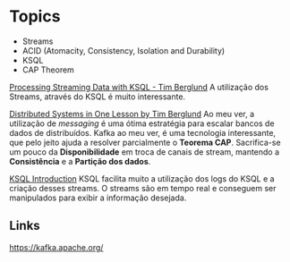 # Topics
- Streams
- ACID (Atomacity, Consistency, Isolation and Durability)
- KSQL
- CAP Theorem

[Processing Streaming Data with KSQL - Tim Berglund](https://www.youtube.com/watch?v=LM-aQQQes4Q)
A utilização dos Streams, através do KSQL é muito interessante. 

[Distributed Systems in One Lesson by Tim Berglund](https://www.youtube.com/watch?v=Y6Ev8GIlbxc)
Ao meu ver, a utilização de *messaging* é uma ótima estratégia para escalar bancos de dados de distribuídos.
Kafka ao meu ver, é uma tecnologia interessante, que pelo jeito ajuda a resolver parcialmente o **Teorema CAP**.
Sacrifica-se um pouco da **Disponibilidade** em troca de canais de stream, mantendo a **Consistência** e a **Partição dos dados**.

[KSQL Introduction](https://www.youtube.com/watch?v=C-rUyWmRJSQ)
KSQL facilita muito a utilização dos logs do KSQL e a criação desses streams.
O streams são em tempo real e conseguem ser manipulados para exibir a informação desejada.

## Links
https://kafka.apache.org/
